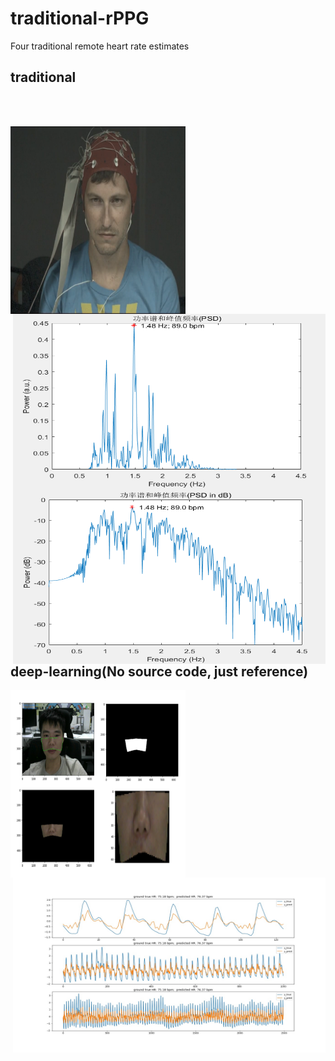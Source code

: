 # traditional-rPPG
Four traditional remote heart rate estimates

## traditional
<br></br> 

<img src=".\pic\1111.png" width="280" height="300" alt="video" align ="left"> <br></br> <br></br> <br></br> <img src=".\pic\psd.png" width="500" height="280" alt="predict" align="right">
<img src=".\pic\psd_dB.png" width="500" height="280" alt="predict" align="right">
</br> 
<br></br> 
<br></br> 
<br></br> 
<br></br> 
<br></br> 
<br></br> 

## deep-learning(No source code, just reference)

<img src=".\pic\ROI.png" width="280" height="300" alt="video" align ="left">
<img src=".\pic\0003_3.jpg" width="500" height="280" alt="predict"  align="right">
